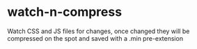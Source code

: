 watch-n-compress
================

Watch CSS and JS files for changes, once changed they will be compressed on the spot and saved with a .min pre-extension
